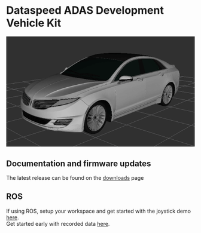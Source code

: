 # Dataspeed ADAS Development Vehicle Kit
![rviz screenshot](img/mkz_rviz.png)

## Documentation and firmware updates
The latest release can be found on the [downloads](https://bitbucket.org/DataspeedInc/dbw_mkz_ros/downloads) page

## ROS
If using ROS, setup your workspace and get started with the joystick demo [here](ROS_SETUP.md).  
Get started early with recorded data [here](ROS_BAGS.md).  
